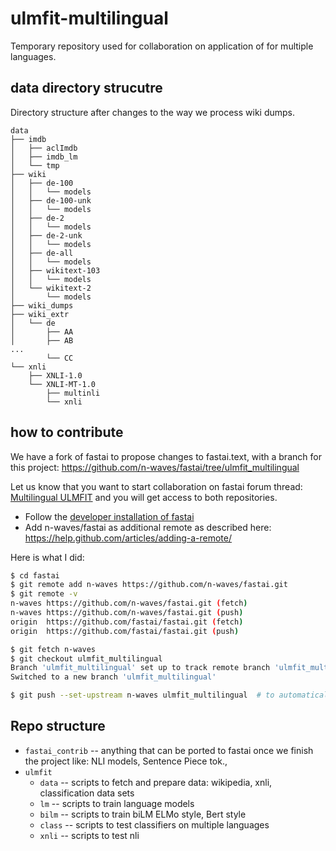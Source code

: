 # ulmfit-multilingual
Temporary repository used for collaboration on application of for multiple languages.

## data directory strucutre

Directory structure after changes to the way we process wiki dumps.
```
data
├── imdb
│   ├── aclImdb
│   ├── imdb_lm
│   └── tmp
├── wiki
│   ├── de-100
│   │   └── models
│   ├── de-100-unk
│   │   └── models
│   ├── de-2
│   │   └── models
│   ├── de-2-unk
│   │   └── models
│   ├── de-all
│   │   └── models
│   ├── wikitext-103
│   │   └── models
│   └── wikitext-2
│       └── models
├── wiki_dumps
├── wiki_extr
│   └── de
│       ├── AA
│       ├── AB
...
        └── CC
└── xnli
    ├── XNLI-1.0
    └── XNLI-MT-1.0
        ├── multinli
        └── xnli
```

## how to contribute
We have a fork of fastai to propose changes to fastai.text, with a branch for this project:
 https://github.com/n-waves/fastai/tree/ulmfit_multilingual  

Let us know that you want to start collaboration on fastai forum thread: [Multilingual ULMFIT](https://forums.fast.ai/t/multilingual-ulmfit/28117)
and you will get access to both repositories.

- Follow the [developer installation of fastai](https://github.com/fastai/fastai#developer-install)
- Add n-waves/fastai as additional remote as described here: https://help.github.com/articles/adding-a-remote/

Here is what I did:
```bash
$ cd fastai
$ git remote add n-waves https://github.com/n-waves/fastai.git
$ git remote -v 
n-waves	https://github.com/n-waves/fastai.git (fetch)
n-waves	https://github.com/n-waves/fastai.git (push)
origin	https://github.com/fastai/fastai.git (fetch)
origin	https://github.com/fastai/fastai.git (push)

$ git fetch n-waves
$ git checkout ulmfit_multilingual
Branch 'ulmfit_multilingual' set up to track remote branch 'ulmfit_multilingual' from 'n-waves'.
Switched to a new branch 'ulmfit_multilingual'

$ git push --set-upstream n-waves ulmfit_multilingual  # to automatically push ulmfit_multilingual branch to the n-waves repo
```

## Repo structure

- `fastai_contrib`  -- anything that can be ported to fastai once we finish the project like:  NLI models, Sentence Piece tok.,
- `ulmfit`  
    - `data`  -- scripts to fetch and prepare data: wikipedia, xnli, classification data sets  
    - `lm` -- scripts to train language models
    - `bilm` -- scripts to train biLM ELMo style, Bert style
    - `class`  -- scripts to test classifiers on multiple languages
    - `xnli` -- scripts to test nli 
